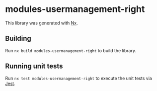 # modules-usermanagement-right

This library was generated with [Nx](https://nx.dev).

## Building

Run `nx build modules-usermanagement-right` to build the library.

## Running unit tests

Run `nx test modules-usermanagement-right` to execute the unit tests via [Jest](https://jestjs.io).
